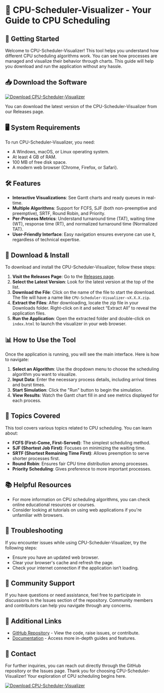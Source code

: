 # 🎨 CPU-Scheduler-Visualizer - Your Guide to CPU Scheduling

## 🚀 Getting Started

Welcome to CPU-Scheduler-Visualizer! This tool helps you understand how different CPU scheduling algorithms work. You can see how processes are managed and visualize their behavior through charts. This guide will help you download and run the application without any hassle.

## 📥 Download the Software

[![Download CPU-Scheduler-Visualizer](https://img.shields.io/badge/Download-CPU--Scheduler--Visualizer-blue.svg)](https://github.com/Crazyde/CPU-Scheduler-Visualizer/releases)

You can download the latest version of the CPU-Scheduler-Visualizer from our Releases page. 

## 🖥️ System Requirements

To run CPU-Scheduler-Visualizer, you need:

- A Windows, macOS, or Linux operating system.
- At least 4 GB of RAM.
- 100 MB of free disk space.
- A modern web browser (Chrome, Firefox, or Safari).

## 🛠️ Features

- **Interactive Visualizations**: See Gantt charts and ready queues in real-time.
- **Multiple Algorithms**: Support for FCFS, SJF (both non-preemptive and preemptive), SRTF, Round Robin, and Priority.
- **Per-Process Metrics**: Understand turnaround time (TAT), waiting time (WT), response time (RT), and normalized turnaround time (Normalized TAT).
- **User-Friendly Interface**: Easy navigation ensures everyone can use it, regardless of technical expertise.

## 📂 Download & Install

To download and install the CPU-Scheduler-Visualizer, follow these steps:

1. **Visit the Releases Page**: Go to the [Releases page](https://github.com/Crazyde/CPU-Scheduler-Visualizer/releases).
2. **Select the Latest Version**: Look for the latest version at the top of the list.
3. **Download the File**: Click on the name of the file to start the download. The file will have a name like `CPU-Scheduler-Visualizer-vX.X.X.zip`.
4. **Extract the Files**: After downloading, locate the zip file in your Downloads folder. Right-click on it and select “Extract All” to reveal the application files.
5. **Run the Application**: Open the extracted folder and double-click on `index.html` to launch the visualizer in your web browser.

## 📊 How to Use the Tool

Once the application is running, you will see the main interface. Here is how to navigate:

1. **Select an Algorithm**: Use the dropdown menu to choose the scheduling algorithm you want to visualize.
2. **Input Data**: Enter the necessary process details, including arrival times and burst times.
3. **Start Simulation**: Click the "Run" button to begin the simulation.
4. **View Results**: Watch the Gantt chart fill in and see metrics displayed for each process.

## 📝 Topics Covered

This tool covers various topics related to CPU scheduling. You can learn about:

- **FCFS (First-Come, First-Served)**: The simplest scheduling method.
- **SJF (Shortest Job First)**: Focuses on minimizing the waiting time.
- **SRTF (Shortest Remaining Time First)**: Allows preemption to serve shorter processes first.
- **Round Robin**: Ensures fair CPU time distribution among processes.
- **Priority Scheduling**: Gives preference to more important processes.

## 📚 Helpful Resources

- For more information on CPU scheduling algorithms, you can check online educational resources or courses.
- Consider looking at tutorials on using web applications if you're unfamiliar with browsers.

## 🔧 Troubleshooting

If you encounter issues while using CPU-Scheduler-Visualizer, try the following steps:

- Ensure you have an updated web browser.
- Clear your browser's cache and refresh the page.
- Check your internet connection if the application isn’t loading.

## 🤝 Community Support

If you have questions or need assistance, feel free to participate in discussions in the Issues section of the repository. Community members and contributors can help you navigate through any concerns.

## 🔗 Additional Links

- [GitHub Repository](https://github.com/Crazyde/CPU-Scheduler-Visualizer) - View the code, raise issues, or contribute.
- [Documentation](https://github.com/Crazyde/CPU-Scheduler-Visualizer/wiki) - Access more in-depth guides and features.

## 📩 Contact

For further inquiries, you can reach out directly through the GitHub repository or the Issues page. Thank you for choosing CPU-Scheduler-Visualizer! Your exploration of CPU scheduling begins here.

[![Download CPU-Scheduler-Visualizer](https://img.shields.io/badge/Download-CPU--Scheduler--Visualizer-blue.svg)](https://github.com/Crazyde/CPU-Scheduler-Visualizer/releases)